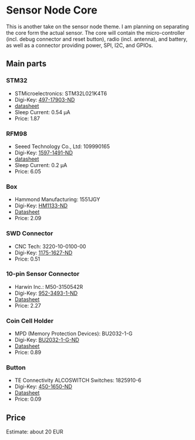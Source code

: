 # Sensor Node Core

This is another take on the sensor node theme.
I am planning on separating the core form the actual sensor.
The core will contain the micro-controller (incl. debug connector and reset button), radio (incl. antenna), and battery, as well as a connector providing power, SPI, I2C, and GPIOs.

## Main parts

### STM32
  * STMicroelectronics: STM32L021K4T6
  * Digi-Key: [497-17903-ND](https://www.digikey.de/product-detail/de/stmicroelectronics/STM32L021K4T6/497-17903-ND)
  * [datasheet](http://www.st.com/content/ccc/resource/technical/document/datasheet/86/a6/5f/95/33/50/4e/d6/DM00206858.pdf/files/DM00206858.pdf/jcr:content/translations/en.DM00206858.pdf)
  * Sleep Current: 0.54 µA
  * Price: 1.87

### RFM98
  * Seeed Technology Co., Ltd: 109990165
  * Digi-Key: [1597-1491-ND](https://www.digikey.de/product-detail/de/seeed-technology-co-ltd/109990165/1597-1491-ND)
  * [datasheet](https://github.com/SeeedDocument/RFM95-98_LoRa_Module/blob/master/RFM95_96_97_98_DataSheet.pdf)
  * Sleep Current: 0.2 µA
  * Price: 6.05

### Box
  * Hammond Manufacturing: 1551JGY
  * Digi-Key: [HM1133-ND](https://www.digikey.de/product-detail/de/hammond-manufacturing/1551JGY/HM1133-ND/2094871)
  * [Datasheet](http://www.hammondmfg.com/pdf/1551J.pdf)
  * Price: 2.09

### SWD Connector
  * CNC Tech: 3220-10-0100-00
  * Digi-Key: [1175-1627-ND](https://www.digikey.de/product-detail/en/cnc-tech/3220-10-0100-00/1175-1627-ND/3883661)
  * Price: 0.51

### 10-pin Sensor Connector
  * Harwin Inc.: M50-3150542R
  * Digi-Key: [952-3493-1-ND](https://www.digikey.de/product-detail/en/harwin-inc/M50-3150542R/952-3493-1-ND/6797677)
  * [Datasheet](https://cdn.harwin.com/pdfs/M50-315R.pdf)
  * Price: 2.27

### Coin Cell Holder
  * MPD (Memory Protection Devices): BU2032-1-G
  * Digi-Key: [BU2032-1-G-ND](https://www.digikey.de/product-detail/en/mpd-memory-protection-devices/BU2032-1-G/BU2032-1-G-ND/2439519)
  * [Datasheet](http://www.memoryprotectiondevices.com/datasheets/BU2032-1-G-datasheet.pdf)
  * Price: 0.89

### Button
  * TE Connectivity ALCOSWITCH Switches: 1825910-6
  * Digi-Key: [450-1650-ND](https://www.digikey.de/product-detail/en/te-connectivity-alcoswitch-switches/1825910-6/450-1650-ND/1632536)
  * [Datasheet](https://www.te.com/commerce/DocumentDelivery/DDEController?Action=srchrtrv&DocNm=1825910&DocType=Customer+Drawing&DocLang=English)
  * Price: 0.09

## Price

Estimate: about 20 EUR
